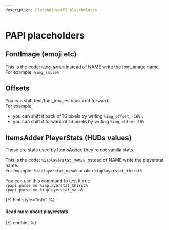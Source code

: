 ```yaml
---
description: PlaceholderAPI placeholders
---
```


# PAPI placeholders

## FontImage (emoji etc)

This is the code: `%img_NAME%` instead of NAME write the font\_image name.\
For example: `%img_smile%`

## Offsets

You can shift text/font\_images back and forward.\
For example&#x20;

* you can shift it back of 16 pixels by writing `%img_offset_-16%` .
* you can shift it forward of 16 pixels by writing `%img_offset_16%` .

## ItemsAdder PlayerStats (HUDs values)

These are stats used by ItemsAdder, they're not vanilla stats.

This is the code: `%iaplayerstat_NAME%` instead of NAME write the playerstat name.\
For example: `%iaplayerstat_mana%` or also `%iaplayerstat_thirst%`

You can use this command to test it out:\
`/papi parse me %iaplayerstat_thirst%`\
`/papi parse me %iaplayerstat_mana%`

{% hint style="info" %}
#### Read more about playerstats
{% endhint %}

